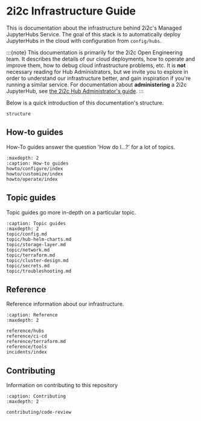# 2i2c Infrastructure Guide

This is documentation about the infrastructure behind 2i2c's Managed JupyterHubs Service.
The goal of this stack is to automatically deploy JupyterHubs in the cloud with configuration from `config/hubs`.

:::{note}
This documentation is primarily for the 2i2c Open Engineering team.
It describes the details of our cloud deployments, how to operate and improve them, how to debug cloud infrastructure problems, etc.
It is **not** necessary reading for Hub Administrators, but we invite you to explore in order to understand our infrastructure better, and gain inspiration if you're running a similar service.
For documentation about **administering** a 2i2c JupyterHub, see [the 2i2c Hub Administrator's guide](https://docs.2i2c.org).
:::

Below is a quick introduction of this documentation's structure.

```{toctree}
structure
```

## How-to guides

How-To guides answer the question 'How do I...?' for a lot of topics.

```{toctree}
:maxdepth: 2
:caption: How-to guides
howto/configure/index
howto/customize/index
howto/operate/index
```

## Topic guides

Topic guides go more in-depth on a particular topic.

```{toctree}
:caption: Topic guides
:maxdepth: 2
topic/config.md
topic/hub-helm-charts.md
topic/storage-layer.md
topic/network.md
topic/terraform.md
topic/cluster-design.md
topic/secrets.md
topic/troubleshooting.md
```

## Reference

Reference information about our infrastructure.

```{toctree}
:caption: Reference
:maxdepth: 2

reference/hubs
reference/ci-cd
reference/terraform.md
reference/tools
incidents/index
```

## Contributing

Information on contributing to this repository

```{toctree}
:caption: Contributing
:maxdepth: 2

contributing/code-review
```
